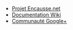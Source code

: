 - [Projet Encausse.net](http://sarah.encausse.net)
- [Documentation Wiki](http://wiki.sarah.encausse.net)
- [Communauté Google+](http://community.sarah.encausse.net)
